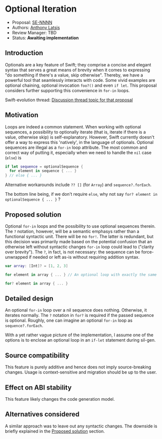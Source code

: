 # Optional Iteration

* Proposal: [SE-NNNN](NNNN-filename.md)
* Authors: [Anthony Latsis](https://github.com/AnthonyLatsis)
* Review Manager: TBD
* Status: **Awaiting implementation**

## Introduction

Optionals are a key feature of Swift; they comprise a concise and elegant syntax that serves a great means of brevity
when it comes to expressing "do something if there's a value, skip otherwise".
Thereby, we have a powerful tool that seamlessly interacts with code. Some vivid examples are optional chaining,
optional invocation `foo?()` and even `if let`. This proposal considers further supporting this convenience in `for-in` loops.

Swift-evolution thread: [Discussion thread topic for that proposal](https://forums.swift.org/t/another-try-at-allowing-optional-iteration/14376?u=anthonylatsis)

## Motivation

Loops are indeed a common statement. When working with optional sequences, a possibility to optionally iterate
(that is, iterate if there is a value, otherwise skip) is self-explanatory. However, Swift currently doesn't offer a way to express
this 'natively', in the language of optionals. Optional sequences are illegal as a `for-in` loop attribute. The most common and correct way of putting it,
especially when we need to handle the `nil` case (`else`) is

```swift
if let sequence = optionalSequence {
  for element in sequence { ... }
} // else { ... }
```

Alternative workarounds include `?? []` (for `Array`) and `sequence?.forEach`.

The bottom line being, if we don't require `else`, why not say `for? element in optionalSequence { ... }` ?

## Proposed solution

Optional `for-in` loops and the possibility to use optional sequences therein. The `?` notation, however, will be a semantic
emphasys rather than a functional syntactic unit. There will be no `for!`. The latter is redundant, but this decision was primarily
made based on the potential confusion that an otherwise left without syntactic changes `for-in` loop could lead to
("clarity over brevity"). The `?`, in fact, is not necessary: the sequence can be force-unwrapped if needed or left as-is
without requiring addition syntax.

``` swift
var array: [Int]? = [1, 2, 3]

for element in array { ... } // An optional loop with exactly the same syntax is considered a source of confusion

for? element in array { ... }

```

## Detailed design

An optional `for-in` loop over a nil sequence does nothing. Otherwise, it iterates normally. The `?` notation in `for?` is
required if the passed sequence is optional. Roughly, one can imagine an optional `for-in` loop as `sequence?.forEach`.

With a yet rather vague picture of the implementation, I assume one of the options is to enclose an optional loop in an `if-let` statement during sil-gen.

## Source compatibility

This feature is purely additive and hence does not imply source-breaking changes.
Usage is context-sensitive and migration should be up to the user.

## Effect on ABI stability

This feature likely changes the code generation model.

## Alternatives considered

A similar approach was to leave out any syntactic changes. The downside is briefly explained in the
[Proposed solution](#proposed-solution) section.
